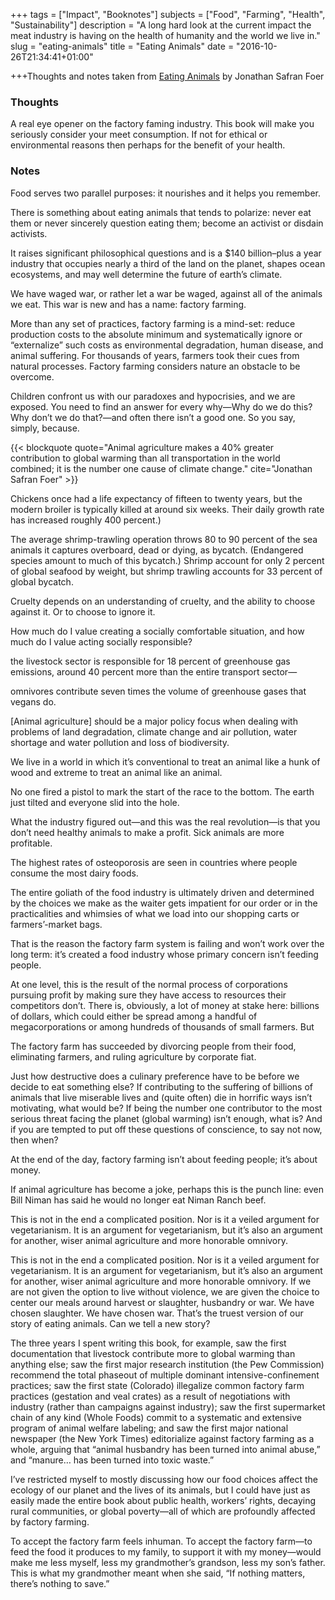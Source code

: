 +++
tags = ["Impact", "Booknotes"]
subjects = ["Food", "Farming", "Health", "Sustainability"]
description = "A long hard look at the current impact the meat industry is having on the health of humanity and the world we live in."
slug = "eating-animals"
title = "Eating Animals"
date = "2016-10-26T21:34:41+01:00"

+++Thoughts and notes taken from [Eating Animals](https://www.goodreads.com/book/show/6604712-eating-animals?from_search=true) by Jonathan Safran Foer

### Thoughts

A real eye opener on the factory faming industry. This book will make you seriously consider your meet consumption. If not for ethical or environmental reasons then perhaps for the benefit of your health.

### Notes

Food serves two parallel purposes: it nourishes and it helps you remember.

There is something about eating animals that tends to polarize: never eat them or never sincerely question eating them; become an activist or disdain activists.

It raises significant philosophical questions and is a \$140 billion–plus a year industry that occupies nearly a third of the land on the planet, shapes ocean ecosystems, and may well determine the future of earth’s climate.

We have waged war, or rather let a war be waged, against all of the animals we eat. This war is new and has a name: factory farming.

More than any set of practices, factory farming is a mind-set: reduce production costs to the absolute minimum and systematically ignore or “externalize” such costs as environmental degradation, human disease, and animal suffering. For thousands of years, farmers took their cues from natural processes. Factory farming considers nature an obstacle to be overcome.

Children confront us with our paradoxes and hypocrisies, and we are exposed. You need to find an answer for every why—Why do we do this? Why don’t we do that?—and often there isn’t a good one. So you say, simply, because.

{{< blockquote quote="Animal agriculture makes a 40% greater contribution to global warming than all transportation in the world combined; it is the number one cause of climate change." cite="Jonathan Safran Foer" >}}

Chickens once had a life expectancy of fifteen to twenty years, but the modern broiler is typically killed at around six weeks. Their daily growth rate has increased roughly 400 percent.)

The average shrimp-trawling operation throws 80 to 90 percent of the sea animals it captures overboard, dead or dying, as bycatch. (Endangered species amount to much of this bycatch.) Shrimp account for only 2 percent of global seafood by weight, but shrimp trawling accounts for 33 percent of global bycatch.

Cruelty depends on an understanding of cruelty, and the ability to choose against it. Or to choose to ignore it.

How much do I value creating a socially comfortable situation, and how much do I value acting socially responsible?

the livestock sector is responsible for 18 percent of greenhouse gas emissions, around 40 percent more than the entire transport sector—

omnivores contribute seven times the volume of greenhouse gases that vegans do.

[Animal agriculture] should be a major policy focus when dealing with problems of land degradation, climate change and air pollution, water shortage and water pollution and loss of biodiversity.

We live in a world in which it’s conventional to treat an animal like a hunk of wood and extreme to treat an animal like an animal.

No one fired a pistol to mark the start of the race to the bottom. The earth just tilted and everyone slid into the hole.

What the industry figured out—and this was the real revolution—is that you don’t need healthy animals to make a profit. Sick animals are more profitable.

The highest rates of osteoporosis are seen in countries where people consume the most dairy foods.

The entire goliath of the food industry is ultimately driven and determined by the choices we make as the waiter gets impatient for our order or in the practicalities and whimsies of what we load into our shopping carts or farmers’-market bags.

That is the reason the factory farm system is failing and won’t work over the long term: it’s created a food industry whose primary concern isn’t feeding people.

At one level, this is the result of the normal process of corporations pursuing profit by making sure they have access to resources their competitors don’t. There is, obviously, a lot of money at stake here: billions of dollars, which could either be spread among a handful of megacorporations or among hundreds of thousands of small farmers. But

The factory farm has succeeded by divorcing people from their food, eliminating farmers, and ruling agriculture by corporate fiat.

Just how destructive does a culinary preference have to be before we decide to eat something else? If contributing to the suffering of billions of animals that live miserable lives and (quite often) die in horrific ways isn’t motivating, what would be? If being the number one contributor to the most serious threat facing the planet (global warming) isn’t enough, what is? And if you are tempted to put off these questions of conscience, to say not now, then when?

At the end of the day, factory farming isn’t about feeding people; it’s about money.

If animal agriculture has become a joke, perhaps this is the punch line: even Bill Niman has said he would no longer eat Niman Ranch beef.

This is not in the end a complicated position. Nor is it a veiled argument for vegetarianism. It is an argument for vegetarianism, but it’s also an argument for another, wiser animal agriculture and more honorable omnivory.

This is not in the end a complicated position. Nor is it a veiled argument for vegetarianism. It is an argument for vegetarianism, but it’s also an argument for another, wiser animal agriculture and more honorable omnivory. If we are not given the option to live without violence, we are given the choice to center our meals around harvest or slaughter, husbandry or war. We have chosen slaughter. We have chosen war. That’s the truest version of our story of eating animals. Can we tell a new story?

The three years I spent writing this book, for example, saw the first documentation that livestock contribute more to global warming than anything else; saw the first major research institution (the Pew Commission) recommend the total phaseout of multiple dominant intensive-confinement practices; saw the first state (Colorado) illegalize common factory farm practices (gestation and veal crates) as a result of negotiations with industry (rather than campaigns against industry); saw the first supermarket chain of any kind (Whole Foods) commit to a systematic and extensive program of animal welfare labeling; and saw the first major national newspaper (the New York Times) editorialize against factory farming as a whole, arguing that “animal husbandry has been turned into animal abuse,” and “manure… has been turned into toxic waste.”

I’ve restricted myself to mostly discussing how our food choices affect the ecology of our planet and the lives of its animals, but I could have just as easily made the entire book about public health, workers’ rights, decaying rural communities, or global poverty—all of which are profoundly affected by factory farming.

To accept the factory farm feels inhuman. To accept the factory farm—to feed the food it produces to my family, to support it with my money—would make me less myself, less my grandmother’s grandson, less my son’s father. This is what my grandmother meant when she said, “If nothing matters, there’s nothing to save.”
